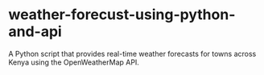 # weather-forecust-using-python-and-api
A Python script that provides real-time weather forecasts for towns across Kenya using the OpenWeatherMap API.
